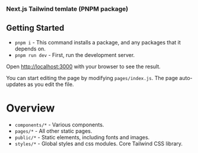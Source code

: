 ### Next.js Tailwind temlate (PNPM package)

## Getting Started

- `pnpm i` - This command installs a package, and any packages that it depends on.
- `pnpm run dev` - First, run the development server.



Open [http://localhost:3000](http://localhost:3000) with your browser to see the result.

You can start editing the page by modifying `pages/index.js`. The page auto-updates as you edit the file.


# Overview

- `components/*` - Various components.
- `pages/*` - All other static pages.
- `public/*` - Static elements, including fonts and images.
- `styles/*` - Global styles and css modules. Core Tailwind CSS library.
